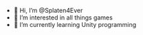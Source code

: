 - 👋 Hi, I’m @Splaten4Ever
- 👀 I’m interested in all things games
- 🌱 I’m currently learning Unity programming

<!---
Splaten4Ever/Splaten4Ever is a ✨ special ✨ repository because its `README.md` (this file) appears on your GitHub profile.
You can click the Preview link to take a look at your changes.
--->

